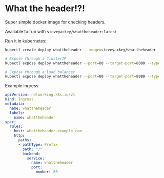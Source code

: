 # What the header!?!

Super simple docker image for checking headers.

Available to run with `steveyackey/whattheheader:latest`

Run it in kubernetes:
```bash
kubectl create deploy whattheheader --image=steveyackey/whattheheader  

# Expose through a ClusterIP
kubectl expose deploy whattheheader --port=80 --target-port=8080 --type=ClusterIP

# Expose through a load balancer
kubectl expose deploy whattheheader --port=80 --target-port=8080 --type=LoadBalancer
```

Example ingress:
```yaml
apiVersion: networking.k8s.io/v1
kind: Ingress
metadata:
  name: whattheheader
  labels:
    name: whattheheader
spec:
  rules:
  - host: whattheheader.example.com
    http:
      paths:
      - pathType: Prefix
        path: "/"
        backend:
          service:
            name: whattheheader
            port: 
              number: 80
```
